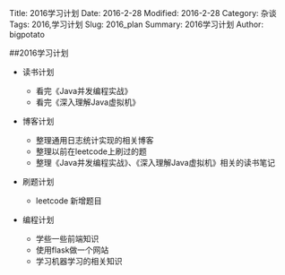 Title: 2016学习计划
Date: 2016-2-28
Modified: 2016-2-28
Category: 杂谈
Tags: 2016,学习计划
Slug: 2016_plan
Summary: 2016学习计划
Author: bigpotato

##2016学习计划

* 读书计划
	- 看完《Java并发编程实战》
	- 看完《深入理解Java虚拟机》

* 博客计划
	- 整理通用日志统计实现的相关博客
	- 整理以前在leetcode上刷过的题
	- 整理《Java并发编程实战》、《深入理解Java虚拟机》相关的读书笔记

* 刷题计划
	- leetcode 新增题目
	
* 编程计划
	- 学些一些前端知识
	- 使用flask做一个网站
	- 学习机器学习的相关知识